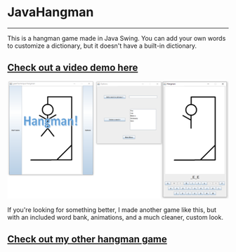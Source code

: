 # JavaHangman

---

This is a hangman game made in Java Swing. You can add your own words to customize a dictionary, but it doesn't have a built-in dictionary.

## [Check out a video demo here](https://youtu.be/qWjqH5Rutcg)


![](hangmanDemo.png)


If you're looking for something better, I made another game like this, but with an included word bank, animations, and a much cleaner, custom look.

## [Check out my other hangman game](https://github.com/geektechniquestudios/JavaFXHangman)
